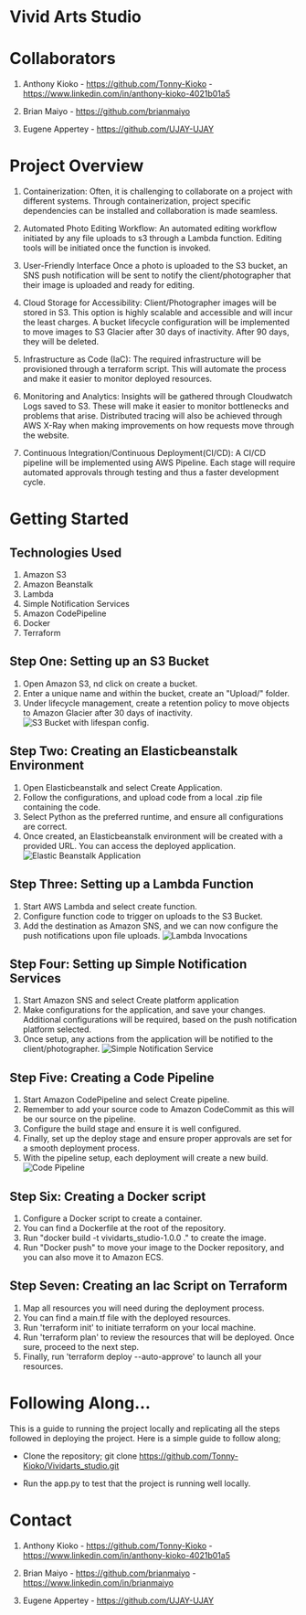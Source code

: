 # Vivid Arts Studio

# Collaborators
 1. Anthony Kioko - https://github.com/Tonny-Kioko - https://www.linkedin.com/in/anthony-kioko-4021b01a5

 2. Brian Maiyo - https://github.com/brianmaiyo

 3. Eugene Appertey - https://github.com/UJAY-UJAY

# Project Overview

1. Containerization:
Often, it is challenging to collaborate on a project with different systems. Through containerization, project specific dependencies can be installed and collaboration is made seamless. 

2. Automated Photo Editing Workflow:
 An automated editing workflow initiated by any file uploads to s3 through a Lambda function. Editing tools will be initiated once the function is invoked. 

3. User-Friendly Interface
Once a photo is uploaded to the S3 bucket, an SNS push notification will be sent to notify the client/photographer that their image is uploaded and ready for editing. 

4. Cloud Storage for Accessibility:
Client/Photographer images will be stored in S3. This option is highly scalable and accessible and will incur the least charges. A bucket lifecycle configuration will be implemented to move images to S3 Glacier after 30 days of inactivity. After 90 days, they will be deleted. 

5. Infrastructure as Code (IaC):
The required infrastructure will  be provisioned through a terraform script. This will automate the process and make it easier to monitor deployed resources. 

6. Monitoring and Analytics:
Insights will be gathered through Cloudwatch Logs saved to S3. These will make it easier to monitor bottlenecks and problems that arise. Distributed tracing will also be achieved through AWS X-Ray when making improvements on how requests move through the website. 

7. Continuous Integration/Continuous Deployment(CI/CD):
A CI/CD pipeline will be implemented using AWS Pipeline. Each stage will require automated approvals through testing and thus a faster development cycle. 

##

# Getting Started
## Technologies Used
1. Amazon S3
2. Amazon Beanstalk
3. Lambda
4. Simple Notification Services
5. Amazon CodePipeline
6. Docker
7. Terraform

## Step One: Setting up an S3 Bucket
1. Open Amazon S3, nd click on create a bucket. 
2. Enter a unique name and within the bucket, create an "Upload/" folder. 
3. Under lifecycle management, create a retention policy to move objects to Amazon Glacier after 30 days of inactivity.
![S3 Bucket with lifespan config.](images/s3.png)

## Step Two: Creating an Elasticbeanstalk Environment
1. Open Elasticbeanstalk and select Create Application. 
2. Follow the configurations, and upload code from a local .zip file containing the code. 
3. Select Python as the preferred runtime, and ensure all configurations are correct. 
4. Once created, an Elasticbeanstalk environment will be created with a provided URL. You can access the deployed application. 
![Elastic Beanstalk Application](images/beanstalk.png)

## Step Three: Setting up a Lambda Function
1. Start AWS Lambda and select create function. 
2. Configure function code to trigger on uploads to the S3 Bucket. 
3. Add the destination as Amazon SNS, and we can now configure the push notifications upon file uploads. 
![Lambda Invocations](images/lambda.png)

## Step Four: Setting up Simple Notification Services
1. Start Amazon SNS and select Create platform application
2. Make configurations for the application, and save your changes. Additional configurations will be required, based on the push notification platform selected. 
3. Once setup, any actions from the application will be notified to the client/photographer. 
![Simple Notification Service](images/sns.png)

## Step Five: Creating a Code Pipeline
1. Start Amazon CodePipeline and select Create pipeline. 
2. Remember to add your source code to Amazon CodeCommit as this will be our source on the pipeline. 
3. Configure the build stage and ensure it is well configured. 
4. Finally, set up the deploy stage and ensure proper approvals are set for a smooth deployment process. 
5. With the pipeline setup, each deployment will create a new build.
![Code Pipeline](images/codepipeline.png)

## Step Six: Creating a Docker script
1. Configure a Docker script to create a container. 
2. You can find a Dockerfile at the root of the repository. 
3. Run "docker build -t vividarts_studio-1.0.0 ." to create the image. 
4. Run "Docker push" to move your image to the Docker repository, and you can also move it to Amazon ECS. 

## Step Seven: Creating an Iac Script on Terraform
1. Map all resources you will need during the deployment process. 
2. You can find a main.tf file with the deployed resources. 
3. Run 'terraform init' to initiate terraform on your local machine. 
4. Run 'terraform plan' to review the resources that will be deployed. Once sure, proceed to the next step. 
5. Finally, run 'terraform deploy --auto-approve' to launch all your resources. 


# Following Along...
This is a guide to running the project locally and replicating all the steps followed in deploying the project. Here is a simple guide to follow along;

- Clone the repository;
    git clone https://github.com/Tonny-Kioko/Vividarts_studio.git

-  Run the app.py to test that the project is running well locally. 

# Contact
 1. Anthony Kioko - https://github.com/Tonny-Kioko - https://www.linkedin.com/in/anthony-kioko-4021b01a5

 2. Brian Maiyo - https://github.com/brianmaiyo - https://www.linkedin.com/in/brianmaiyo
 3. Eugene Appertey - https://github.com/UJAY-UJAY



